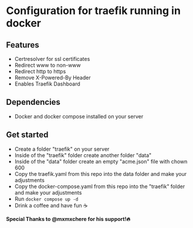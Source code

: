 # Configuration for traefik running in docker
## Features
- Certresolver for ssl certificates
- Redirect www to non-www
- Redirect http to https
- Remove X-Powered-By Header
- Enables Traefik Dashboard
## Dependencies
- Docker and docker compose installed on your server
## Get started
- Create a folder "traefik" on your server
- Inside of the "traefik" folder create another folder "data"
- Inside of the "data" folder create an empty "acme.json" file with chown 600
- Copy the traefik.yaml from this repo into the data folder and make your adjustments
- Copy the docker-compose.yaml from this repo into the "traefik" folder and make your adjustments
- Run ```docker compose up -d```
- Drink a coffee and have fun ☕

**Special Thanks to @mxmxchere for his support!🔥**

